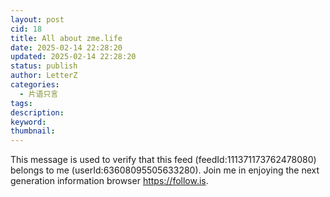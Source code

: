 ```yaml
---
layout: post
cid: 18
title: All about zme.life
date: 2025-02-14 22:28:20
updated: 2025-02-14 22:28:20
status: publish
author: LetterZ
categories: 
  - 片语只言
tags: 
description: 
keyword: 
thumbnail: 
---
```



This message is used to verify that this feed (feedId:111371173762478080) belongs to me (userId:63608095505633280). Join me in enjoying the next generation information browser https://follow.is.